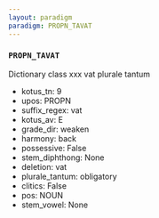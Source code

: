 ```yaml
---
layout: paradigm
paradigm: PROPN_TAVAT
---
```

### ` PROPN_TAVAT `

Dictionary class xxx vat plurale tantum
* kotus_tn: 9
* upos: PROPN
* suffix_regex: vat
* kotus_av: E
* grade_dir: weaken
* harmony: back
* possessive: False
* stem_diphthong: None
* deletion: vat
* plurale_tantum: obligatory
* clitics: False
* pos: NOUN
* stem_vowel: None
